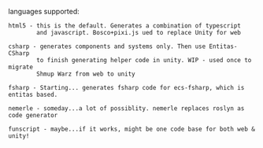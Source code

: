 
languages supported:

    html5 - this is the default. Generates a combination of typescript
            and javascript. Bosco+pixi.js ued to replace Unity for web
            
    csharp - generates components and systems only. Then use Entitas-CSharp
            to finish generating helper code in unity. WIP - used once to migrate 
            Shmup Warz from web to unity
            
    fsharp - Starting... generates fsharp code for ecs-fsharp, which is entitas based. 
    
    nemerle - someday...a lot of possiblity. nemerle replaces roslyn as code generator
    
    funscript - maybe...if it works, might be one code base for both web & unity! 
    
    
